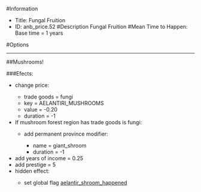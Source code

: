 #Information
 - Title: Fungal Fruition
 - ID: anb_price.52
#Description
Fungal Fruition
#Mean Time to Happen:
Base time = 1 years

#Options

___
##Mushrooms!

###Efects:<ul><li>change price:</li><ul><li>trade goods = fungi</li><li>key = AELANTIRI_MUSHROOMS</li><li>value = -0.20</li><li>duration = -1</li></ul><li>If mushroom forest region has trade goods is fungi:</li><ul><li>add permanent province modifier:</li><ul><li>name = giant_shroom</li><li>duration = -1</li></ul></ul><li>add years of income = 0.25</li><li>add prestige = 5</li><li>hidden effect:</li><ul><li>set global flag [aelantir_shroom_happened](../flags/aelantir_shroom_happened.md)</li></ul></ul>
